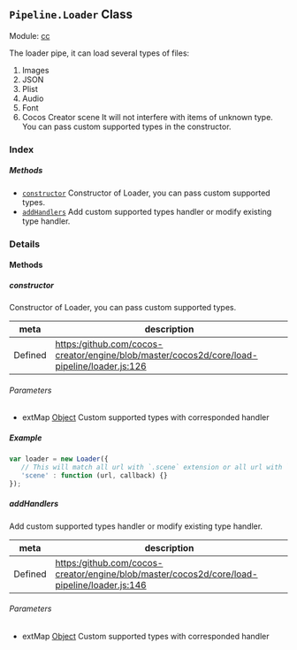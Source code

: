 ## `Pipeline.Loader` Class



Module: [cc](../modules/cc.md)




The loader pipe, it can load several types of files:
1. Images
2. JSON
3. Plist
4. Audio
5. Font
6. Cocos Creator scene
It will not interfere with items of unknown type.
You can pass custom supported types in the constructor.

### Index



##### Methods

  - [`constructor`](#constructor) Constructor of Loader, you can pass custom supported types.
  - [`addHandlers`](#addhandlers) Add custom supported types handler or modify existing type handler.



### Details




<!-- Method Block -->
#### Methods


##### constructor

Constructor of Loader, you can pass custom supported types.

| meta | description |
|------|-------------|
| Defined | [https:/github.com/cocos-creator/engine/blob/master/cocos2d/core/load-pipeline/loader.js:126](https:/github.com/cocos-creator/engine/blob/master/cocos2d/core/load-pipeline/loader.js#L126) |

###### Parameters
- extMap <a href="https://developer.mozilla.org/en/JavaScript/Reference/Global_Objects/Object" class="crosslink external" target="_blank">Object</a> Custom supported types with corresponded handler

##### Example

```js
var loader = new Loader({
   // This will match all url with `.scene` extension or all url with `scene` type
   'scene' : function (url, callback) {}
});
```

##### addHandlers

Add custom supported types handler or modify existing type handler.

| meta | description |
|------|-------------|
| Defined | [https:/github.com/cocos-creator/engine/blob/master/cocos2d/core/load-pipeline/loader.js:146](https:/github.com/cocos-creator/engine/blob/master/cocos2d/core/load-pipeline/loader.js#L146) |

###### Parameters
- extMap <a href="https://developer.mozilla.org/en/JavaScript/Reference/Global_Objects/Object" class="crosslink external" target="_blank">Object</a> Custom supported types with corresponded handler



